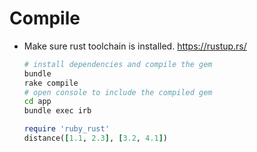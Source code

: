 # Compile
  - Make sure rust toolchain is installed. https://rustup.rs/
    ```bash
    # install dependencies and compile the gem
    bundle
    rake compile
    # open console to include the compiled gem
    cd app
    bundle exec irb
    ```
    ```ruby
    require 'ruby_rust'
    distance([1.1, 2.3], [3.2, 4.1])
    ```
